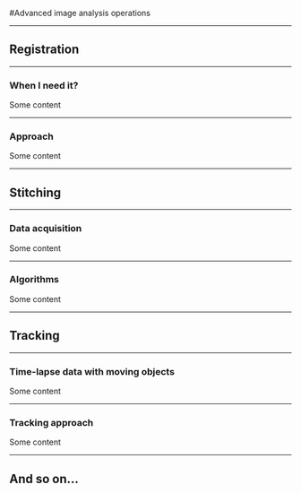 #Advanced image analysis operations
 
---
## Registration
 
---
### When I need it?
 
Some content
 
---
### Approach
 
Some content
 
---
## Stitching
 
---
### Data acquisition
 
Some content
 
---
### Algorithms
 
Some content
 
---
## Tracking
 
---
### Time-lapse data with moving objects
 
Some content
 
---
### Tracking approach
 
Some content


---
## And so on...